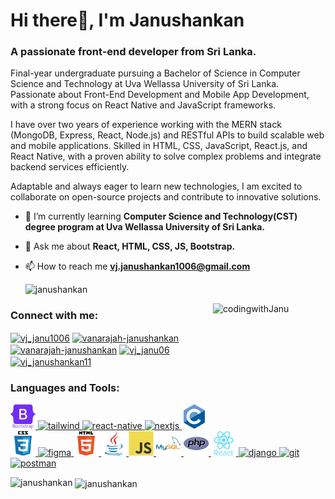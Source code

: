<h1 align="left">Hi there👋, I'm Janushankan</h1>

<h3 align="left">A passionate front-end developer from Sri Lanka.</h3>

Final-year undergraduate pursuing a Bachelor of Science in Computer Science and Technology at Uva Wellassa University of Sri Lanka. Passionate about Front-End Development and Mobile App Development, with a strong focus on React Native and JavaScript frameworks.

I have over two years of experience working with the MERN stack (MongoDB, Express, React, Node.js) and RESTful APIs to build scalable web and mobile applications. Skilled in HTML, CSS, JavaScript, React.js, and React Native, with a proven ability to solve complex problems and integrate backend services efficiently.

Adaptable and always eager to learn new technologies, I am excited to collaborate on open-source projects and contribute to innovative solutions.

- 🌱 I’m currently learning **Computer Science and Technology(CST) degree program at Uva Wellassa University of Sri Lanka.**

- 💬 Ask me about **React, HTML, CSS, JS, Bootstrap.**

- 📫 How to reach me **vj.janushankan1006@gmail.com**

  <p align="left"> <img src="https://komarev.com/ghpvc/?username=Janushankan&label=Profile%20views&color=17684f&style=flat" alt="janushankan" /> </p>

<img align="right" width="180" height="180" alt="codingwithJanu" src="https://media.tenor.com/Ug6cbVA1ZsMAAAAM/developer.gif">
<h3 align="left">Connect with me:</h3>
<p align="left">
<a href="https://twitter.com/vj_janu1006" target="blank"><img align="center" src="https://raw.githubusercontent.com/rahuldkjain/github-profile-readme-generator/master/src/images/icons/Social/twitter.svg" alt="vj_janu1006" height="30" width="40" /></a>
<a href="https://linkedin.com/in/vanarajah-janushankan" target="blank"><img align="center" src="https://raw.githubusercontent.com/rahuldkjain/github-profile-readme-generator/master/src/images/icons/Social/linked-in-alt.svg" alt="vanarajah-janushankan" height="30" width="40" /></a>
<a href="https://fb.com/vanarajah-janushankan" target="blank"><img align="center" src="https://raw.githubusercontent.com/rahuldkjain/github-profile-readme-generator/master/src/images/icons/Social/facebook.svg" alt="vanarajah-janushankan" height="30" width="40" /></a>
<a href="https://instagram.com/vj_janu06" target="blank"><img align="center" src="https://raw.githubusercontent.com/rahuldkjain/github-profile-readme-generator/master/src/images/icons/Social/instagram.svg" alt="vj_janu06" height="30" width="40" /></a>
<a href="https://www.hackerrank.com/vj_janushankan11" target="blank"><img align="center" src="https://raw.githubusercontent.com/rahuldkjain/github-profile-readme-generator/master/src/images/icons/Social/hackerrank.svg" alt="vj_janushankan11" height="30" width="40" /></a>
</p>

<h3 align="left">Languages and Tools:</h3>
<p align="left"> 
  <a href="https://getbootstrap.com" target="_blank" rel="noreferrer"> 
    <img src="https://raw.githubusercontent.com/devicons/devicon/master/icons/bootstrap/bootstrap-plain-wordmark.svg" alt="bootstrap" width="40" height="40"/> 
  </a>
  <a href="https://tailwindcss.com/" target="_blank" rel="noreferrer">
    <img src="https://www.vectorlogo.zone/logos/tailwindcss/tailwindcss-icon.svg" alt="tailwind" width="40" height="40"/> 
  </a>
  <a href="https://reactnative.dev/" target="_blank" rel="noreferrer"> 
    <img src="https://reactnative.dev/img/header_logo.svg" alt="react-native" width="40" height="40"/> 
  </a>
  <a href="https://nextjs.org/" target="_blank" rel="noreferrer"> 
    <img src="https://cdn.worldvectorlogo.com/logos/nextjs-2.svg" alt="nextjs" width="40" height="40"/> 
  </a> 
  <a href="https://www.cprogramming.com/" target="_blank" rel="noreferrer"> 
    <img src="https://raw.githubusercontent.com/devicons/devicon/master/icons/c/c-original.svg" alt="c" width="40" height="40"/> 
  </a> 
  <a href="https://www.w3schools.com/css/" target="_blank" rel="noreferrer"> 
    <img src="https://raw.githubusercontent.com/devicons/devicon/master/icons/css3/css3-original-wordmark.svg" alt="css3" width="40" height="40"/> 
  </a> 
  <a href="https://www.figma.com/" target="_blank" rel="noreferrer"> 
    <img src="https://www.vectorlogo.zone/logos/figma/figma-icon.svg" alt="figma" width="40" height="40"/> 
  </a> 
  <a href="https://www.w3.org/html/" target="_blank" rel="noreferrer"> 
    <img src="https://raw.githubusercontent.com/devicons/devicon/master/icons/html5/html5-original-wordmark.svg" alt="html5" width="40" height="40"/> 
  </a> 
  <a href="https://www.java.com" target="_blank" rel="noreferrer"> 
    <img src="https://raw.githubusercontent.com/devicons/devicon/master/icons/java/java-original.svg" alt="java" width="40" height="40"/> 
  </a> 
  <a href="https://developer.mozilla.org/en-US/docs/Web/JavaScript" target="_blank" rel="noreferrer"> 
    <img src="https://raw.githubusercontent.com/devicons/devicon/master/icons/javascript/javascript-original.svg" alt="javascript" width="40" height="40"/> 
  </a> 
  <a href="https://www.mysql.com/" target="_blank" rel="noreferrer"> 
    <img src="https://raw.githubusercontent.com/devicons/devicon/master/icons/mysql/mysql-original-wordmark.svg" alt="mysql" width="40" height="40"/> 
  </a> 
  <a href="https://www.php.net" target="_blank" rel="noreferrer"> 
    <img src="https://raw.githubusercontent.com/devicons/devicon/master/icons/php/php-original.svg" alt="php" width="40" height="40"/> 
  </a> 
  <a href="https://reactjs.org/" target="_blank" rel="noreferrer"> 
    <img src="https://raw.githubusercontent.com/devicons/devicon/master/icons/react/react-original-wordmark.svg" alt="react" width="40" height="40"/> 
  </a> 
  <a href="https://www.djangoproject.com/" target="_blank" rel="noreferrer"> 
    <img src="https://cdn.worldvectorlogo.com/logos/django.svg" alt="django" width="40" height="40"/> 
  </a> 
  <a href="https://git-scm.com/" target="_blank" rel="noreferrer"> 
    <img src="https://www.vectorlogo.zone/logos/git-scm/git-scm-icon.svg" alt="git" width="40" height="40"/> 
  </a> 
  <a href="https://postman.com" target="_blank" rel="noreferrer"> 
    <img src="https://www.vectorlogo.zone/logos/getpostman/getpostman-icon.svg" alt="postman" width="40" height="40"/> 
  </a> 
</p>

<p><img align="left" src="https://github-readme-stats.vercel.app/api/top-langs?username=janushankan&show_icons=true&locale=en&layout=compact" alt="janushankan" /></p>

<p>&nbsp;<img align="center" src="https://github-readme-stats.vercel.app/api?username=janushankan&show_icons=true&locale=en" alt="janushankan" /></p>
